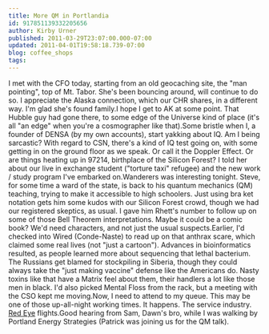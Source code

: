 ```yaml
---
title: More QM in Portlandia
id: 917851139332205656
author: Kirby Urner
published: 2011-03-29T23:07:00.000-07:00
updated: 2011-04-01T19:58:18.739-07:00
blog: coffee_shops
tags: 
---
```


I met with the CFO today, starting from an old geocaching site, the "man pointing", top of Mt. Tabor.  She's been bouncing around, will continue to do so.  I appreciate the Alaska connection, which our CHR shares, in a different way.  I'm glad she's found family.I hope I get to AK at some point.  That Hubble guy had gone there, to some edge of the Universe kind of place (it's all "an edge" when you're a cosmographer like that).Some bristle when I, a founder of DENSA (by my own accounts), start yakking about IQ.  Am I being sarcastic?  With regard to CSN, there's a kind of IQ test going on, with some getting in on the ground floor as we speak.  Or call it the Doppler Effect.  Or are things heating up in 97214, birthplace of the Silicon Forest?  I told her about our live in exchange student ("torture taxi" refugee) and the new work / study program I've embarked on.Wanderers was interesting tonight.  Steve, for some time a ward of the state, is back to his quantum mechanics (QM) teaching, trying to make it accessible to high schoolers.  Just using bra ket notation gets him some kudos with our Silicon Forest crowd, though we had our registered skeptics, as usual.  I gave him Rhett's number to follow up on some of those Bell Theorem interpretations.  Maybe it could be a comic book?  We'd need characters, and not just the usual suspects.Earlier, I'd checked into Wired (Conde-Naste) to read up on that anthrax scare, which claimed some real lives (not "just a cartoon").  Advances in bioinformatics resulted, as people learned more about sequencing that lethal bacterium.  The Russians get blamed for stockpiling in Siberia, though they could always take the "just making vaccine" defense like the Americans do.  Nasty toxins like that have a Matrix feel about them, their handlers a lot like those men in black.  I'd also picked Mental Floss from the rack, but a meeting with the CSO kept me moving.Now, I need to attend to my queue.  This may be one of those up-all-night working times.  It happens.  The service industry.  [Red Eye](http://worldgame.blogspot.com/2005/09/red-eye-movie-review.html) flights.Good hearing from Sam, Dawn's bro, while I was walking by Portland Energy Strategies (Patrick was joining us for the QM talk).